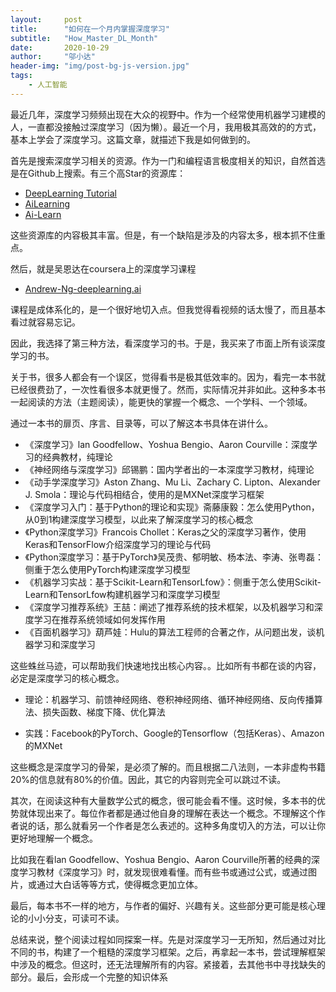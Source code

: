 ```yaml
---
layout:     post
title:      "如何在一个月内掌握深度学习"
subtitle:   "How_Master_DL_Month"
date:       2020-10-29
author:     "邬小达"
header-img: "img/post-bg-js-version.jpg"
tags:
    - 人工智能
---
```


最近几年，深度学习频频出现在大众的视野中。作为一个经常使用机器学习建模的人，一直都没接触过深度学习（因为懒）。最近一个月，我用极其高效的的方式，基本上学会了深度学习。这篇文章，就描述下我是如何做到的。

首先是搜索深度学习相关的资源。作为一门和编程语言极度相关的知识，自然首选是在Github上搜索。有三个高Star的资源库：

* [DeepLearning Tutorial](https://github.com/Mikoto10032/DeepLearning)
* [AiLearning](https://github.com/apachecn/AiLearning)
* [Ai-Learn](https://github.com/tangyudi/Ai-Learn)

这些资源库的内容极其丰富。但是，有一个缺陷是涉及的内容太多，根本抓不住重点。

然后，就是吴恩达在coursera上的深度学习课程

* [Andrew-Ng-deeplearning.ai](https://github.com/RedstoneWill/Andrew-Ng-deeplearning.ai)

课程是成体系化的，是一个很好地切入点。但我觉得看视频的话太慢了，而且基本看过就容易忘记。

因此，我选择了第三种方法，看深度学习的书。于是，我买来了市面上所有谈深度学习的书。


关于书，很多人都会有一个误区，觉得看书是极其低效率的。因为，看完一本书就已经很费劲了，一次性看很多本就更慢了。然而，实际情况并非如此。这种多本书一起阅读的方法（主题阅读），能更快的掌握一个概念、一个学科、一个领域。

通过一本书的扉页、序言、目录等，可以了解这本书具体在讲什么。

* 《深度学习》lan Goodfellow、Yoshua Bengio、Aaron Courville：深度学习的经典教材，纯理论
* 《神经网络与深度学习》邱锡鹏：国内学者出的一本深度学习教材，纯理论
* 《动手学深度学习》Aston Zhang、Mu Li、Zachary C. Lipton、Alexander J. Smola：理论与代码相结合，使用的是MXNet深度学习框架
* 《深度学习入门：基于Python的理论和实现》斋藤康毅：怎么使用Python，从0到1构建深度学习模型，以此来了解深度学习的核心概念
* 《Python深度学习》Francois Chollet：Keras之父的深度学习著作，使用Keras和TensorFlow介绍深度学习的理论与代码
* 《Python深度学习：基于PyTorch》吴茂贵、郁明敏、杨本法、李涛、张粤磊：侧重于怎么使用PyTorch构建深度学习模型
* 《机器学习实战：基于Scikit-Learn和TensorLfow》：侧重于怎么使用Scikit-Learn和TensorLfow构建机器学习和深度学习模型
* 《深度学习推荐系统》王喆：阐述了推荐系统的技术框架，以及机器学习和深度学习在推荐系统领域如何发挥作用
* 《百面机器学习》葫芦娃：Hulu的算法工程师的合著之作，从问题出发，谈机器学习和深度学习

这些蛛丝马迹，可以帮助我们快速地找出核心内容。。比如所有书都在谈的内容，必定是深度学习的核心概念。

* 理论：机器学习、前馈神经网络、卷积神经网络、循环神经网络、反向传播算法、损失函数、梯度下降、优化算法

* 实践：Facebook的PyTorch、Google的Tensorflow（包括Keras）、Amazon的MXNet


这些概念是深度学习的骨架，是必须了解的。而且根据二八法则，一本非虚构书籍20%的信息就有80%的价值。因此，其它的内容则完全可以跳过不读。

其次，在阅读这种有大量数学公式的概念，很可能会看不懂。这时候，多本书的优势就体现出来了。每位作者都是通过他自身的理解在表达一个概念。不理解这个作者说的话，那么就看另一个作者是怎么表述的。这种多角度切入的方法，可以让你更好地理解一个概念。

比如我在看lan Goodfellow、Yoshua Bengio、Aaron Courville所著的经典的深度学习教材《深度学习》时，就发现很难看懂。而有些书或通过公式，或通过图片，或通过大白话等等方式，使得概念更加立体。

最后，每本书不一样的地方，与作者的偏好、兴趣有关。这些部分更可能是核心理论的小小分支，可读可不读。

总结来说，整个阅读过程如同探案一样。先是对深度学习一无所知，然后通过对比不同的书，构建了一个粗糙的深度学习框架。之后，再拿起一本书，尝试理解框架中涉及的概念。但这时，还无法理解所有的内容。紧接着，去其他书中寻找缺失的部分。最后，会形成一个完整的知识体系

